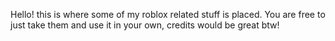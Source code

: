 Hello! this is where some of my roblox related stuff is placed. You are free to just take them and use it in your own, credits would be great btw!
